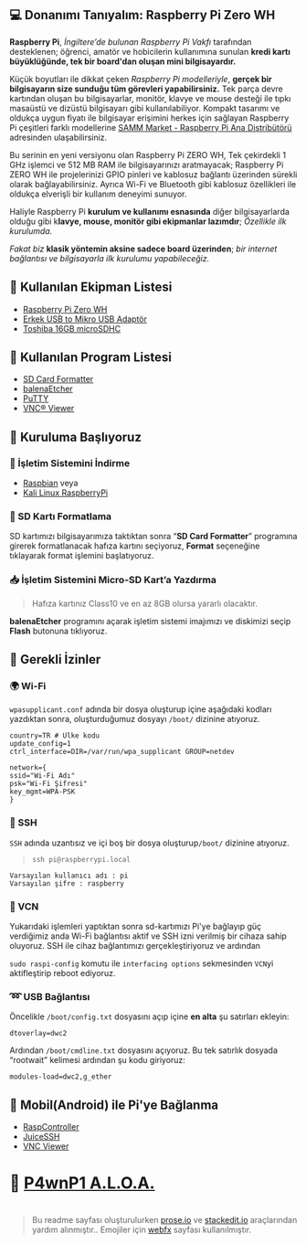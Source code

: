 ## :computer: Donanımı Tanıyalım: Raspberry Pi Zero WH
**Raspberry Pi**, _İngiltere’de bulunan Raspberry Pi Vakfı_ tarafından desteklenen; öğrenci, amatör ve hobicilerin kullanımına sunulan **kredi kartı büyüklüğünde, tek bir board'dan oluşan mini bilgisayardır.**

Küçük boyutları ile dikkat çeken _Raspberry Pi modelleriyle_, **gerçek bir bilgisayarın size sunduğu tüm görevleri yapabilirsiniz.** Tek parça devre kartından oluşan bu bilgisayarlar, monitör, klavye ve mouse desteği ile tıpkı masaüstü ve dizüstü bilgisayarı gibi kullanılabiliyor. Kompakt tasarımı ve oldukça uygun fiyatı ile bilgisayar erişimini herkes için sağlayan Raspberry Pi çeşitleri farklı modellerine [SAMM Market - Raspberry Pi Ana Distribütörü](https://market.samm.com/ "SAMM Market - Raspberry Pi Ana Distribütörü") adresinden ulaşabilirsiniz.

Bu serinin en yeni versiyonu olan Raspberry Pi ZERO WH, Tek çekirdekli 1 GHz işlemci ve 512 MB RAM ile bilgisayarınızı aratmayacak; Raspberry Pi ZERO WH ile projelerinizi GPIO pinleri ve kablosuz bağlantı üzerinden sürekli olarak bağlayabilirsiniz. Ayrıca Wi-Fi ve Bluetooth gibi kablosuz özellikleri ile oldukça elverişli bir kullanım deneyimi sunuyor. 

Haliyle Raspberry Pi **kurulum ve kullanımı esnasında** diğer bilgisayarlarda olduğu gibi k**lavye, mouse, monitör gibi ekipmanlar lazımdır**; _Özellikle ilk kurulumda._

_Fakat biz_ **klasik yöntemin aksine sadece board üzerinden**; _bir internet bağlantısı ve bilgisayarla ilk kurulumu yapabileceğiz._

## :school_satchel: Kullanılan Ekipman Listesi
- [Raspberry Pi Zero WH](https://market.samm.com/raspberry-pi-zero-wh "Raspberry Pi Zero WH")
- [Erkek USB to Mikro USB Adaptör](https://market.samm.com/s-link-sl-mu5 "Erkek USB to Mikro USB Adaptör")
- [Toshiba 16GB microSDHC](https://market.samm.com/toshiba-16gb-micro-sdhc "Toshiba 16GB microSDHC")

## :floppy_disk: Kullanılan Program Listesi
- [SD Card Formatter](https://www.sdcard.org/downloads/formatter/ "SD Card Formatter")
- [balenaEtcher](https://www.balena.io/etcher/ "balenaEtcher")
- [PuTTY](https://www.putty.org/ "PuTTY")
- [VNC® Viewer](https://www.realvnc.com/en/connect/download/viewer/ "VNC® Viewer")

## :satellite: Kuruluma Başlıyoruz
### :dvd: İşletim Sistemini İndirme
- [Raspbian](https://www.raspberrypi.org/downloads/raspbian/ "Raspbian")
veya
- [Kali Linux RaspberryPi](https://www.offensive-security.com/kali-linux-arm-images/#1493408272250-e17e9049-9ce8 "Kali Linux RaspberryPi")

### :name_badge: SD Kartı Formatlama
SD kartımızı bilgisayarımıza taktıktan sonra “**SD Card Formatter**” programına girerek formatlanacak hafıza kartını seçiyoruz, **Format** seçeneğine tıklayarak format işlemini başlatıyoruz.

### :inbox_tray: İşletim Sistemini Micro-SD Kart’a Yazdırma
> Hafıza kartınız Class10 ve en az 8GB olursa yararlı olacaktır.

**balenaEtcher** programını açarak işletim sistemi imajımızı ve diskimizi seçip **Flash** butonuna tıklıyoruz.

## :closed_lock_with_key: Gerekli İzinler
### :earth_africa: Wi-Fi
`wpasupplicant.conf` adında bir dosya oluşturup içine aşağıdaki kodları yazdıktan sonra, oluşturduğumuz dosyayı `/boot/` dizinine atıyoruz.

    country=TR # Ülke kodu
    update_config=1
    ctrl_interface=DIR=/var/run/wpa_supplicant GROUP=netdev
    
    network={
    ssid="Wi-Fi Adı"
    psk="Wi-Fi Şifresi"
    key_mgmt=WPA-PSK
    }

### :shell: SSH
`SSH` adında uzantısız ve içi boş bir dosya oluşturup`/boot/` dizinine atıyoruz.
> `ssh pi@raspberrypi.local`

    Varsayılan kullanıcı adı : pi
    Varsayılan şifre : raspberry

### :vhs: VCN
Yukarıdaki işlemleri yaptıktan sonra sd-kartımızı Pi'ye bağlayıp güç verdiğimiz anda Wi-Fi bağlantısı aktif ve SSH izni verilmiş bir cihaza sahip oluyoruz.
SSH ile cihaz bağlantımızı gerçekleştiriyoruz ve ardından

`sudo raspi-config` komutu ile `interfacing options` sekmesinden `VCN`yi aktifleştirip reboot ediyoruz.

### :loop: USB Bağlantısı
Öncelikle `/boot/config.txt` dosyasını açıp içine **en alta** şu satırları ekleyin:

    dtoverlay=dwc2

Ardından `/boot/cmdline.txt` dosyasını açıyoruz. Bu tek satırlık dosyada “rootwait” kelimesi ardından şu kodu giriyoruz:

    modules-load=dwc2,g_ether

## :iphone: Mobil(Android) ile Pi'ye Bağlanma
- [RaspController](https://play.google.com/store/apps/details?id=it.Ettore.raspcontroller "RaspController")
- [JuiceSSH](https://play.google.com/store/apps/details?id=com.sonelli.juicessh "JuiceSSH")
- [VNC Viewer](https://play.google.com/store/apps/details?id=com.realvnc.viewer.android "VNC Viewer")

# :japanese_ogre: [P4wnP1 A.L.O.A.](https://github.com/KekikAkademi/RaspberryPi/tree/master/P4wnP1-ALOA-TR "P4wnP1 A.L.O.A.")

#

> Bu readme sayfası oluşturulurken [prose.io](http://prose.io/ "prose.io") ve [stackedit.io](https://stackedit.io/app "stackedit.io") araçlarından yardım alınmıştır..
> Emojiler için [webfx](https://www.webfx.com/tools/emoji-cheat-sheet/ "Emoji Cheat Sheet") sayfası kullanılmıştır.
